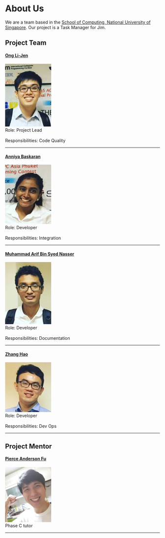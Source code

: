 # About Us

We are a team based in the [School of Computing, National University of Singapore](http://www.comp.nus.edu.sg).
Our project is a Task Manager for Jim.

## Project Team

#### [Ong Li-Jen](https://github.com/lijen1994) <br>
<img src="images/OngLiJen.png" width="150"><br>
Role: Project Lead <br>  
Responsibilities: Code Quality

-----

#### [Anniya Baskaran]()
<img src="images/AnniyaB.png" width="150"><br>
Role: Developer <br>  
Responsibilities: Integration 

-----

#### [Muhammad Arif Bin Syed Nasser](https://github.com/Halo3fanz) 
<img src="images/M.Arif.png" width="150"><br>
Role: Developer <br>  
Responsibilities: Documentation

-----

#### [Zhang Hao]()
<img src="images/ZhangHao.png" width="150"><br>
Role: Developer <br>  
Responsibilities: Dev Ops

-----

## Project Mentor

#### [Pierce Anderson Fu]()
<img src="images/PierceAndersonFu.png" width="150"><br>
Phase C tutor

-----
